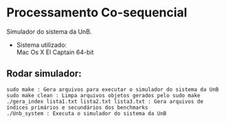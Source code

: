 # Processamento Co-sequencial
Simulador do sistema da UnB.

* Sistema utilizado:  
    Mac Os X El Captain 64-bit  

## Rodar simulador:
    sudo make : Gera arquivos para executar o simulador do sistema da UnB
    sudo make clean : Limpa arquivos objetos gerados pelo sudo make
    ./gera_index lista1.txt lista2.txt lista3.txt : Gera arquivos de índices primários e secundários dos benchmarks
    ./Unb_system : Executa o simulador do sistema da UnB
